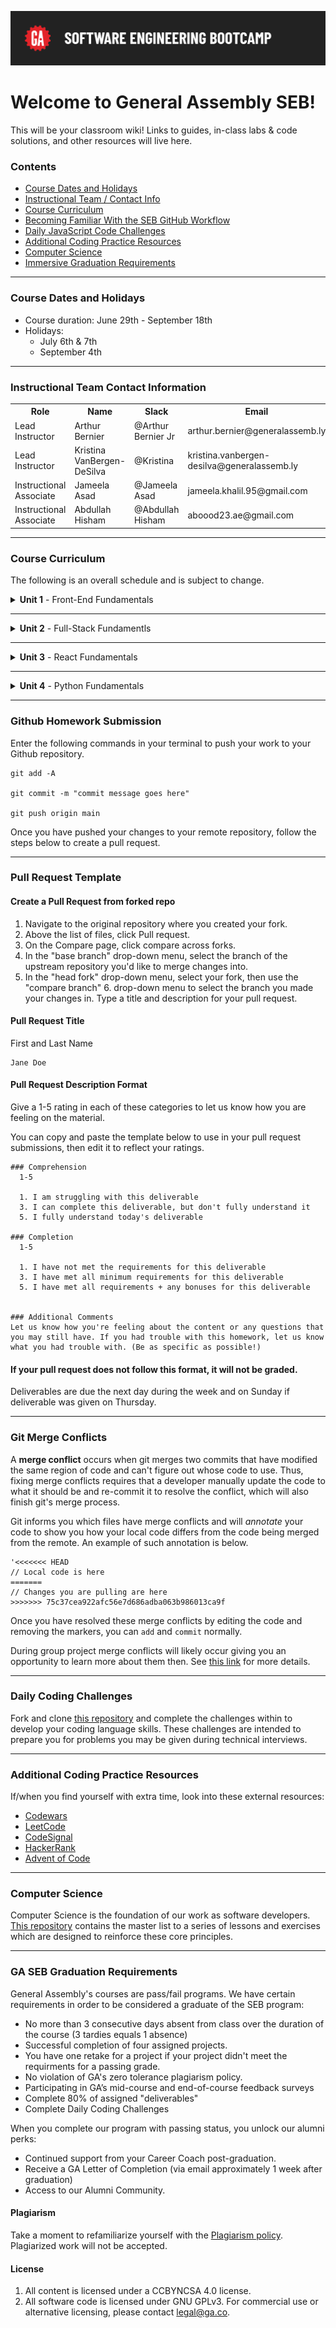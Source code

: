 ![General Assembly](./assets/hero.png)

# Welcome to General Assembly SEB!

This will be your classroom wiki! Links to guides, in-class labs & code solutions, and other resources will live here.

### Contents

- [Course Dates and Holidays](#course-dates-and-holidays)
- [Instructional Team / Contact Info](#instructional-team-contact-information)
- [Course Curriculum](#course-curriculum)
- [Becoming Familiar With the SEB GitHub Workflow](#github-homework-submission)
- [Daily JavaScript Code Challenges](#daily-coding-challenges)
- [Additional Coding Practice Resources](#additional-coding-practice-resources)
- [Computer Science](#computer-science)
- [Immersive Graduation Requirements](#ga-seb-graduation-requirements)

***
### Course Dates and Holidays

- Course duration: June 29th - September 18th
- Holidays:
  - July 6th & 7th
  - September 4th

***
### Instructional Team Contact Information

<table>
  <tr>
    <th> Role </th><th> Name </th> <th>Slack </th> <th>Email </th>
  </tr>
  <tr>
    <td> Lead Instructor </td> <td> Arthur Bernier </td><td> @Arthur Bernier Jr </td><td> arthur.bernier@generalassemb.ly </td>
  </tr>
  <tr>
    <td> Lead Instructor </td> <td> Kristina VanBergen-DeSilva </td><td> @Kristina </td><td> kristina.vanbergen-desilva@generalassemb.ly </td>
  </tr>
  <tr>
    <td> Instructional Associate </td> <td> Jameela Asad </td><td> @Jameela Asad </td><td> jameela.khalil.95@gmail.com </td>
  </tr>
  <tr>
    <td> Instructional Associate </td> <td> Abdullah Hisham </td><td> @Abdullah Hisham </td><td> aboood23.ae@gmail.com </td>
  </tr>
</table>

***
### Course Curriculum

The following is an overall schedule and is subject to change.

<details><summary><strong>Unit 1</strong> - Front-End Fundamentals </summary>
<br>
<p>Unit 1 will cover the fundamentals of web development, including Git and GitHub, the command line interface (CLI), HTML, CSS, JavaScript, and DOM events.</p>

<ul type="none">
  <li><details>
    <summary><strong>Week 1</strong></summary>
    <table>
        <thead>
            <tr>
            <th>Sunday</th>
            <th>Monday</th>
            <th>Tuesday</th>
            <th>Wednesday</th>
            <th>Thursday</th>
            <th>Level-Up</th>
            </tr>
        </thead>
        <tbody>
            <tr>
            <td><a href="https://github.com/SEB-9-BH/u1-installfest">Installfest</a></td>
            <td><a href="https://github.com/SEB-9-BH/u1-intro-to-html">Intro to HTML </a></td>
            <td><a href="https://github.com/SEB-9-BH/u1-intro-to-js-functions">Intro to JavaScript Functions </a></td>
            <td><a href="https://github.com/SEB-9-BH/u1-intro-to-js-arrays">Intro to JavaScript Arrays </a></td>
            <td><a href="https://github.com/SEB-9-BH/u1-intro-to-the-dom">Intro to the DOM</a></td>
            <td><a href="https://github.com/SEB-9-BH/u1-js-browser-game-tamagotchi-lab">JavaScript Browser Game - Tamagotchi Lab Solution</a></td>
            </tr>
            <tr>
            <td><a href="https://github.com/SEB-9-BH/u1-intro-to-cli">Intro to the CLI</a></td>
            <td><a href="https://github.com/SEB-9-BH/u1-intro-to-css">Intro to CSS </a></td>
            <td><a href="https://github.com/SEB-9-BH/u1-intro-to-js-functions-lab">Intro to JavaScript Functions Lab </a></td>
            <td><a href="https://github.com/SEB-9-BH/u1-intro-to-js-arrays-lab">Intro to JavaScript Arrays Lab </a></td>
            <td><a href="https://github.com/SEB-9-BH/u1-dom-events">DOM Events</a></td>
            <td></td>
            </tr>
            <tr>
            <td><a href="https://github.com/SEB-9-BH/u1-intro-to-cli-lab">Intro to the CLI Lab</a></td>
            <td><a href="https://github.com/SEB-9-BH/u1-intro-to-js">Intro to JavaScript </a></td>
            <td><a href="https://github.com/SEB-9-BH/u1-js-scope">JavaScript Scope </a></td>
            <td><a href="https://github.com/SEB-9-BH/u1-intro-to-js-objects">Intro to JavaScript Objects </a></td>
            <td><a href="https://github.com/SEB-9-BH/u1-dom-events-lab">DOM Events Lab</a></td>
            <td></td>
            </tr>
            <tr>
            <td><a href="https://github.com/SEB-9-BH/u1-intro-to-git-and-github">Intro to Git and GitHub</a></td>
            <td><a href="https://github.com/SEB-9-BH/u1-js-control-flow">Javascript Control Flow </a></td>
            <td><a href="https://github.com/SEB-9-BH/u1-mdn">MDN</a></td>
            <td><a href="https://github.com/SEB-9-BH/u1-intro-to-js-objects-lab">Intro to JavaScript Objects Lab </a></td>
            <td><a href="https://github.com/SEB-9-BH/u1-js-browser-game-rock-paper-scissors">JavaScript Browser Game - Rock, Paper, Scissors</a></td>
            <td></td>
            </tr>
            <tr>
            <td></td>
            <td></td>
            <td></td>
            <td></a></td>
            <td><a href="https://github.com/SEB-9-BH/u1-js-browser-game-tic-tac-toe-lab">JavaScript Browser Game - Tic-Tac-Toe Lab</a></td>
            <td></td>
            </tr>
        </tbody>
        </table>
  </details></li>

  ___
  <li><details>
    <summary><strong>Week 2</strong></summary>
      <table>
        <thead>
            <tr>
            <th>Sunday</th>
            <th>Monday</th>
            <th>Tuesday</th>
            <th>Wednesday</th>
            <th>Thursday</th>
            <th>Level-Up</th>
            </tr>
        </thead>
        <tbody>
            <tr>
            <td><strong>HOLIDAY</strong></td>
            <td><strong>HOLIDAY</strong></td>
            <td><a href="https://github.com/SEB-9-BH/u1-intermediate-css">Intermediate CSS </a></td>
            <td><a href="https://github.com/SEB-9-BH/u1-js-array-iteratator-methods">Javascript Array Iterator Methods </a></td>
            <td><a href="https://github.com/SEB-9-BH/u1-project-requirements">Unit 1 Project - Browser-Based Game</a></td>
            <td><a href="https://github.com/SEB-9-BH/u1-playing-audio-in-the-browser">Playing Audio in the Browser Lesson + Starter Code </a></td>
            </tr>
            <tr>
            <td></td>
            <td></td>
            <td><a href="https://github.com/SEB-9-BH/u1-flexbox">Flexbox</a></td>
            <td><a href="https://github.com/SEB-9-BH/u1-js-array-iteratator-methods-lab">Javascript Array Iterator Methods Lab </a></td>
            <td><strong>Outcomes</strong></td>
            <td><a href="https://github.com/SEB-9-BH/card-game-starter-lesson">Card Game Lesson + Starter Code</a></td>
            </tr>
            <tr>
            <td></td>
            <td></td>
            <td><a href="https://github.com/SEB-9-BH/u1-flexbox-lab">Flexbox Lab </a></td>
            <td><a href="https://github.com/SEB-9-BH/u1-intro-to-markdown-lab">Intro to Markdown Lab </a></td>
            <td></td>
            <td><a href="https://github.com/SEB-9-BH/u1-css-grid">CSS Grid </a></td>
            </tr>
            <tr>
            <td></td>
            <td></td>
            <td><a href="https://github.com/SEB-9-BH/u1-responsive-design">Responsive Design </a></td>
            <td><a href="https://github.com/SEB-9-BH/intro-to-ai-coding-tools/">Leveraging Generative AI Tools for Software Engineers - Pt. 1</a></td>          
            <td></td>
            <td><a href="https://github.com/SEB-9-BH/u1-intro-to-js-classes">Intro to JavaScript Classes </a></td>
            </tr>
            <tr>
            <td></td>
            <td></td>
            <td><a href="https://github.com/SEB-9-BH/u1-intro-to-accessibility">Intro to Accessibility </a></td>
            <td><a href="https://github.com/SEB-9-BH/u1-project-planning-deliverables">Unit 1 Project - Project Planning Deliverables</a></td>
            <td></td>
            <td><a href="https://github.com/SEB-9-BH/u1-js-built-in-objects-and-classes">JavaScript's Built-in Objects and Classes </a></td>
            </tr>
            <tr>
            <td></td>
            <td></td>
            <td></td>
            <td></td>
            <td></td>
            <td>Leveraging Generative AI Tools for Software Engineers - Pt. 2<a href=""></a></td> 
            </tr>
        </tbody>
      </table>

  </details></li>

  ___
  <li><details><summary><strong>Week 3</strong></summary>
    Unit 1 Project
  </details></li>
</details>

___
<details><summary><strong>Unit 2</strong> - Full-Stack Fundamentls </summary>
<br>
<p>Unit 2 will introduce backend development using Express and Node, covering RESTful routing, MongoDB, full CRUD operations, data relationships, ERDs, and user authentication.</p>
<ul type="none">

  <li><details><summary><strong>Week 4</strong></summary>

  ### DAY 1

| Activity  | Link |
| ----- | ------ |
| INTRO LESSON Full Stack, HTTP, MVC, Etc | https://github.com/SEB-9-BH/HTTP |
| INTRO TO EXPRESS | https://github.com/SEB-9-BH/intro-to-express |
| HW Express Lab | https://github.com/SEB-9-BH/intro-to-express-lab |

| Supplemental Activity | Link |
| ----------- | -------|
| Intro to Full Stack Videos | https://github.com/SEB-9-BH/intro-to-full-stack-development |
| Intro to HTTP Videos | https://github.com/SEB-9-BH/http-videos |
| Intro to NODE Videos | https://github.com/SEB-9-BH/intro-to-node |
| Postman Setup | https://github.com/SEB-9-BH/postman-setup-lab |

  ### DAY 2 & 3

| Activity  | Link |
| ----- | ------ |
| Setup MongoDB | https://github.com/SEB-9-BH/mongodb-setup |
| INTRO TO REST & MVC | https://github.com/SEB-9-BH/intro-to-rest-mvc |
| HW Vegetables Lab | https://github.com/SEB-9-BH/vegetables-lab-hw |

| Supplemental Activity | Link |
| ----------- | -------|
| EJS Templating Alternative | https://github.com/SEB-9-BH/ejs-level-up |

  ### DAY 4

| Activity  | Link |
| ----- | ------ |
| Controllers | https://github.com/SEB-9-BH/controllers-routers-view-data |
| The Captain's Log HW| https://github.com/SEB-9-BH/captains-log |
    
  </details></li>

  ___
  <li><details><summary><strong>Week 5</strong></summary>
    
### DAY 1

| Activity  | Link |
| ----- | ------ |
| API, Auth & Testing Start | https://github.com/SEB-9-BH/api-exposure |
| Engineer Registry HW | https://github.com/SEB-9-BH/engineer-registry |

### DAY 2

| Activity  | Link |
| ----- | ------ |
| FULL MVC | https://github.com/SEB-9-BH/fruits-mvc-solution |
| Engineer Registry HW | https://github.com/SEB-9-BH/engineer-registry |

### DAY 3

| Activity  | Link |
| ----- | ------ |
| Implementation Guide of MVC | https://github.com/SEB-9-BH/fruits-mvc-solution/blob/main/IMPLEMENTATION_SUMMARY.md |
| Route Architecture |  https://github.com/SEB-9-BH/fruits-mvc-solution/blob/main/ROUTE_ARCHITECTURE.md |
| Testing Breakdown |  https://github.com/SEB-9-BH/fruits-mvc-solution/blob/main/TEST_BREAKDOWN.md |
| Controller Guide |  https://github.com/SEB-9-BH/fruits-mvc-solution/blob/main/CONTROLLER_GUIDE.md |

### DAY 4

| Activity  | Link |
| ----- | ------ |
| Project Preparation & Requirements | https://github.com/SEB-9-BH/fruits-mvc-solution |
| Project Example Starter Guide | https://github.com/SEB-9-BH/fruits-mvc-solution/blob/main/BLOG_APP_STARTER.md |
    
  </details></li>

  ___
  <li><details><summary><strong>Week 6</strong></summary>
    Unit 2 Project
  </details></li>

</details>


___
<details><summary><strong>Unit 3</strong> - React Fundamentals </summary>
<br>
<p>Unit 3 will focus on frontend development with React, exploring components, state management, forms, hooks, client-side routing, building APIs, and user authentication.</p>

<ul type="none">

  <li><details><summary><strong>Week 7</strong></summary>
  
### DAY 1

| Activity  | Link |
| ----- | ------ |
| Intro to React & SPAs | https://github.com/SEB-9-BH/intro-to-spas-and-react |
| React | https://github.com/SEB-9-BH/first-react-lesson |
| HW Modern Js Lab |  https://github.com/SEB-9-BH/modern-js-lab |

### DAY 2

| Activity  | Link |
| ----- | ------ |
| React Components | https://github.com/SEB-9-BH/react-components|
| React Components Lab | https://github.com/SEB-9-BH/react-components-lab|
| React State Management | https://github.com/SEB-9-BH/react-state-management|
| React State Management Lab | https://github.com/SEB-9-BH/react-state-management-lab|

### DAY 3

| Activity  | Link |
| ----- | ------ |
| React Movie Search | https://github.com/SEB-9-BH/react-movie-search|

### DAY 4

| Activity  | Link |
| ----- | ------ |
| React Router Lesson | https://github.com/SEB-9-BH/react-router-lesson|

### Day 5

| Activity  | Link |
| ----- | ------ |
| Git Collaboration | https://github.com/SEB-9-BH/github-collaboration-activity|


  
  </details></li>

  ___
  <li><details><summary><strong>Week 8</strong></summary>
    
    | Activity  | Link |
    | ----- | ------ |
    | Hackathon | https://github.com/SEB-9-BH/hackathon |
    
  </details></li>

  ___
  <li><details><summary><strong>Week 9</strong></summary>
    Unit 3 Project
  </details></li>

</details>

___
<details><summary><strong>Unit 4</strong> -  Python Fundamentals </summary>
<br>
<p>Unit 4 will dive into Python-based web development, including PostgreSQL, Django, and Flask, while reinforcing user authentication and key computer science fundamentals.</p>

<ul type="none">

  <li><details><summary><strong>Week 10</strong></summary>

  |                Sunday               |         Monday        |       Tuesday     |        Wedkensday      |       Thursday        |        Level-Up       |
  | ----------------------------------- | --------------------- | ----------------- | ---------------------- | --------------------- | --------------------- |
  | Python Postgres Django Installfest  | Functions             | Classes           | SQL Joins              | Intro to Django       | Hacker Rank SQL       |
  | Intro to Python                     | Functions Lab         | Classes Lab       | SQL Joins Lab          | Intro to Django Lab   | SQL Library Lab       |
  | Control Flow                        | Data Structures       | Intro to SQL      | SQL Ladder Challenges  | Outcomes              |                       |
  | Control Flow Lab                    | Data Structures Lab   | Intro to SQL Lab  |                        |                       |                       |

  </details></li>

  ___
  <li><details><summary><strong>Week 11</strong></summary>

  |          Sunday         |            Monday           |            Tuesday          |            Wedensday            |         Thursday          |       Level-Up       |
  | ----------------------- | --------------------------- | --------------------------- | ------------------------------- | ------------------------- | -------------------- |
  | Cat Collector MPA       | Cat Collector SPA 1/2       | Cat Collector SPA 2/2       | Intro to Docker                 | Dockerize CCSPA Front End | Intro to Flask       |
  | Finch Collector MPA Lab | Finch Collector SPA Lab 1/2 | Finch Collector SPA Lab 2/2 | Install Docker & Docker Compose | Unit Four Project         | Flask API Back End   |
  |                         |                             |                             | Docker Ladder Challenge         |                           | JWT Auth Flask API   |
  |                         |                             |                             | Dockerize CCSPA Back End        |                           | Flask JWT Auth Temp  |

  </details></li>

  ___
  <li><details><summary><strong>Week 12</strong></summary>
    Unit 4 Project
  </details></li>

</details>

***
### Github Homework Submission

Enter the following commands in your terminal to push your work to your Github repository.

```
git add -A

git commit -m "commit message goes here"

git push origin main
```

Once you have pushed your changes to your remote repository, follow the steps below to create a pull request.

***
### Pull Request Template

#### Create a Pull Request from forked repo

1. Navigate to the original repository where you created your fork.
2. Above the list of files, click Pull request.
3. On the Compare page, click compare across forks.
4. In the "base branch" drop-down menu, select the branch of the upstream repository you'd like to merge changes into.
5. In the "head fork" drop-down menu, select your fork, then use the "compare branch" 6. drop-down menu to select the branch you made your changes in.
Type a title and description for your pull request.

#### Pull Request Title
First and Last Name
```
Jane Doe
```

#### Pull Request Description Format
Give a 1-5 rating in each of these categories to let us know how you are feeling on the material.

You can copy and paste the template below to use in your pull request submissions, then edit it to reflect your ratings.
```
### Comprehension
  1-5

  1. I am struggling with this deliverable
  3. I can complete this deliverable, but don't fully understand it
  5. I fully understand today's deliverable

### Completion
  1-5

  1. I have not met the requirements for this deliverable
  3. I have met all minimum requirements for this deliverable
  5. I have met all requirements + any bonuses for this deliverable


### Additional Comments
Let us know how you're feeling about the content or any questions that you may still have. If you had trouble with this homework, let us know what you had trouble with. (Be as specific as possible!)
```

#### If your pull request does not follow this format, it will not be graded.
Deliverables are due the next day during the week and on Sunday if deliverable was given on Thursday.

***
### Git Merge Conflicts

A **merge conflict** occurs when git merges two commits that have modified the same region of code and can't figure out whose code to use. Thus, fixing merge conflicts requires that a developer manually update the code to what it should be and re-commit it to resolve the conflict, which will also finish git's merge process.

Git informs you which files have merge conflicts and will _annotate_ your code to show you how your local code differs from the code being merged from the remote. An example of such annotation is below.

```
'<<<<<<< HEAD
// Local code is here
=======
// Changes you are pulling are here
>>>>>>> 75c37cea922afc56e7d686adba063b986013ca9f
```

Once you have resolved these merge conflicts by editing the code and removing the markers, you can `add` and `commit` normally.

During group project merge conflicts will likely occur giving you an opportunity to learn more about them then. See [this link](https://docs.github.com/en/pull-requests/collaborating-with-pull-requests/addressing-merge-conflicts/resolving-a-merge-conflict-using-the-command-line) for more details.

***
### Daily Coding Challenges
Fork and clone [this repository](https://github.com/SEB-9-BH/daily-coding-challenges) and complete the challenges within to develop your coding language skills. These challenges are intended to prepare you for problems you may be given during technical interviews.

***
### Additional Coding Practice Resources

If/when you find yourself with extra time, look into these external resources:

- [Codewars](https://www.codewars.com/)
- [LeetCode](https://www.leetcode.com/)
- [CodeSignal](https://codesignal.com/)
- [HackerRank](https://www.hackerrank.com/)
- [Advent of Code](https://adventofcode.com/)

***
### Computer Science

Computer Science is the foundation of our work as software developers. [This repository](https://github.com/SEB-9-BH/cs-modules-and-resources) contains the master list to a series of lessons and exercises which are designed to reinforce these core principles.

***
### GA SEB Graduation Requirements

General Assembly's courses are pass/fail programs. We have certain requirements in order to be considered a graduate of the SEB program:

- No more than 3 consecutive days absent from class over the duration of the course (3 tardies equals 1 absence)
- Successful completion of four assigned projects.
- You have one retake for a project if your project didn't meet the requirments for a passing grade.
- No violation of GA's zero tolerance plagiarism policy.
- Participating in GA’s mid-course and end-of-course feedback surveys
- Complete 80% of assigned "deliverables"
- Complete Daily Coding Challenges

When you complete our program with passing status, you unlock our alumni perks:

- Continued support from your Career Coach post-graduation.
- Receive a GA Letter of Completion (via email approximately 1 week after graduation)
- Access to our Alumni Community.

#### Plagiarism

Take a moment to refamiliarize yourself with the
[Plagiarism policy](./plagiarism.md).
Plagiarized work will not be accepted.


#### License

1.  All content is licensed under a CC­BY­NC­SA 4.0 license.
2.  All software code is licensed under GNU GPLv3. For commercial use or alternative licensing, please contact legal@ga.co.
